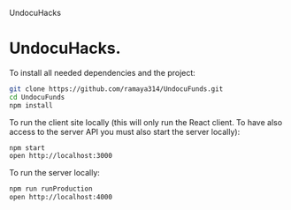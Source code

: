 UndocuHacks

# UndocuHacks.

To install all needed dependencies and the project:
```bash
git clone https://github.com/ramaya314/UndocuFunds.git
cd UndocuFunds
npm install
```

To run the client site locally (this will only run the React client. To have also access to the server API you must also start the server locally):

```bash
npm start
open http://localhost:3000
```

To run the server locally:
```bash
npm run runProduction
open http://localhost:4000
```
